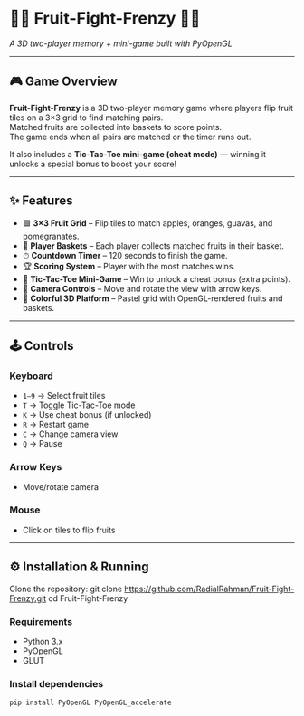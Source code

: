 # 🍎🍊 Fruit-Fight-Frenzy 🍐🍎
_A 3D two-player memory + mini-game built with PyOpenGL_

---

## 🎮 Game Overview
**Fruit-Fight-Frenzy** is a 3D two-player memory game where players flip fruit tiles on a 3×3 grid to find matching pairs.  
Matched fruits are collected into baskets to score points.  
The game ends when all pairs are matched or the timer runs out.  

It also includes a **Tic-Tac-Toe mini-game (cheat mode)** — winning it unlocks a special bonus to boost your score!

---

## ✨ Features
- 🟩 **3×3 Fruit Grid** – Flip tiles to match apples, oranges, guavas, and pomegranates.  
- 🧺 **Player Baskets** – Each player collects matched fruits in their basket.  
- ⏱ **Countdown Timer** – 120 seconds to finish the game.  
- 🏆 **Scoring System** – Player with the most matches wins.  
- 🎲 **Tic-Tac-Toe Mini-Game** – Win to unlock a cheat bonus (extra points).  
- 🎥 **Camera Controls** – Move and rotate the view with arrow keys.  
- 🌈 **Colorful 3D Platform** – Pastel grid with OpenGL-rendered fruits and baskets.  

---

## 🕹 Controls
### Keyboard
- `1–9` → Select fruit tiles  
- `T` → Toggle Tic-Tac-Toe mode  
- `K` → Use cheat bonus (if unlocked)  
- `R` → Restart game  
- `C` → Change camera view  
- `Q` → Pause  

### Arrow Keys
- Move/rotate camera  

### Mouse
- Click on tiles to flip fruits  

---

## ⚙️ Installation & Running
Clone the repository: git clone https://github.com/RadialRahman/Fruit-Fight-Frenzy.git
cd Fruit-Fight-Frenzy

### Requirements
- Python 3.x  
- PyOpenGL  
- GLUT  

### Install dependencies
```bash
pip install PyOpenGL PyOpenGL_accelerate


